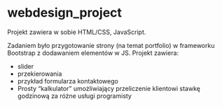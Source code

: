 # webdesign_project
Projekt zawiera w sobie HTML/CSS, JavaScript. 

Zadaniem było przygotowanie strony (na temat portfolio) w frameworku Bootstrap z dodawaniem elementów w JS. 
Projekt zawiera:
- slider
- przekierowania
- przykład formularza kontaktowego
- Prosty “kalkulator” umożliwiający przeliczenie klientowi stawkę godzinową za różne usługi programisty
